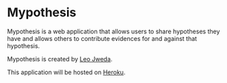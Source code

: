 # Mypothesis

Mypothesis is a web application that allows users to share hypotheses they have and allows others to contribute evidences for and against that hypothesis.

Mypothesis is created by [Leo Jweda](http://www.LeoJweda.com/). 

This application will be hosted on [Heroku](http://www.heroku.com/).